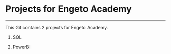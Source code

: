 # Projects for Engeto Academy

- - -

This Git contains 2 projects for Engeto Academy.

1. SQL

2. PowerBI

